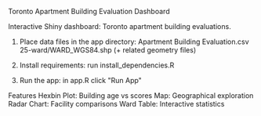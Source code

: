 Toronto Apartment Building Evaluation Dashboard

Interactive Shiny dashboard: Toronto apartment building evaluations.

1. Place data files in the app directory:
   Apartment Building Evaluation.csv
   25-ward/WARD_WGS84.shp (+ related geometry files)

2. Install requirements:
   run install_dependencies.R
   
3. Run the app:
   in app.R click "Run App"

Features
Hexbin Plot: Building age vs scores
Map: Geographical exploration
Radar Chart: Facility comparisons
Ward Table: Interactive statistics

